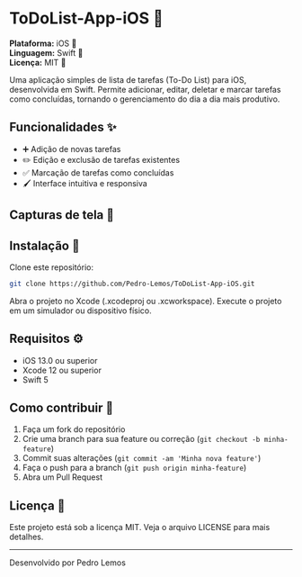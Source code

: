 # ToDoList-App-iOS 📝

**Plataforma:** iOS 📱  
**Linguagem:** Swift 🦅  
**Licença:** MIT 📄

Uma aplicação simples de lista de tarefas (To-Do List) para iOS, desenvolvida em Swift. Permite adicionar, editar, deletar e marcar tarefas como concluídas, tornando o gerenciamento do dia a dia mais produtivo.

## Funcionalidades ✨

- ➕ Adição de novas tarefas
- ✏️ Edição e exclusão de tarefas existentes
- ✅ Marcação de tarefas como concluídas
- 🖌️ Interface intuitiva e responsiva

## Capturas de tela 📸

<!-- Adicione imagens do app aqui -->
<!-- Exemplo: -->
<!-- <p float="left"> <img src="screenshots/screen1.png" width="200" /> <img src="screenshots/screen2.png" width="200" /> </p> -->

## Instalação 🚀

Clone este repositório:

```sh
git clone https://github.com/Pedro-Lemos/ToDoList-App-iOS.git
```
Abra o projeto no Xcode (.xcodeproj ou .xcworkspace).
Execute o projeto em um simulador ou dispositivo físico.

## Requisitos ⚙️

- iOS 13.0 ou superior
- Xcode 12 ou superior
- Swift 5

## Como contribuir 🤝

1. Faça um fork do repositório
2. Crie uma branch para sua feature ou correção (`git checkout -b minha-feature`)
3. Commit suas alterações (`git commit -am 'Minha nova feature'`)
4. Faça o push para a branch (`git push origin minha-feature`)
5. Abra um Pull Request

## Licença 📄

Este projeto está sob a licença MIT. Veja o arquivo LICENSE para mais detalhes.

---

Desenvolvido por Pedro Lemos
